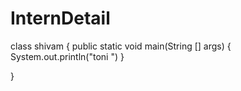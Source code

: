 # InternDetail
class shivam
{
  public static void main(String [] args)
       {
              System.out.println("toni ")
       }

}
